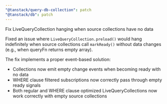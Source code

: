 ```yaml
---
"@tanstack/query-db-collection": patch
"@tanstack/db": patch
---
```


Fix LiveQueryCollection hanging when source collections have no data

Fixed an issue where `LiveQueryCollection.preload()` would hang indefinitely when source collections call `markReady()` without data changes (e.g., when queryFn returns empty array). 

The fix implements a proper event-based solution:
- Collections now emit empty change events when becoming ready with no data
- WHERE clause filtered subscriptions now correctly pass through empty ready signals
- Both regular and WHERE clause optimized LiveQueryCollections now work correctly with empty source collections
